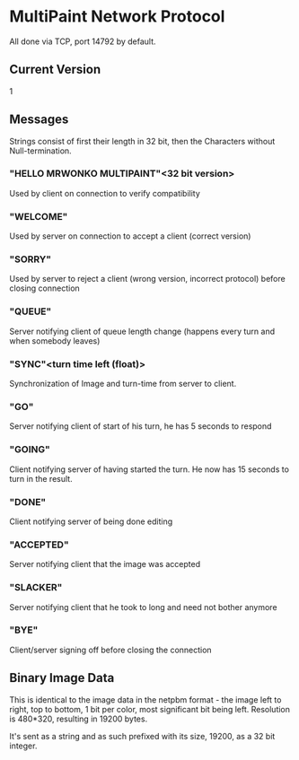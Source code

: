 # MultiPaint Network Protocol

All done via TCP, port 14792 by default.

## Current Version

1

## Messages

Strings consist of first their length in 32 bit, then the Characters without Null-termination.

### "HELLO MRWONKO MULTIPAINT"<32 bit version>

Used by client on connection to verify compatibility

### "WELCOME"

Used by server on connection to accept a client (correct version)

### "SORRY"

Used by server to reject a client (wrong version, incorrect protocol) before closing connection

### "QUEUE"<uint>

Server notifying client of queue length change (happens every turn and when somebody leaves)

### "SYNC"<turn time left (float)><binary image data>

Synchronization of Image and turn-time from server to client.

### "GO"

Server notifying client of start of his turn, he has 5 seconds to respond

### "GOING"

Client notifying server of having started the turn. He now has 15 seconds to turn in the result.

### "DONE"<binary image data>

Client notifying server of being done editing

### "ACCEPTED"

Server notifying client that the image was accepted

### "SLACKER"

Server notifying client that he took to long and need not bother anymore

### "BYE"

Client/server signing off before closing the connection

## Binary Image Data

This is identical to the image data in the netpbm format - the image left to right, top to bottom, 1 bit per color, most significant bit being left. Resolution is 480*320, resulting in 19200 bytes.

It's sent as a string and as such prefixed with its size, 19200, as a 32 bit integer.